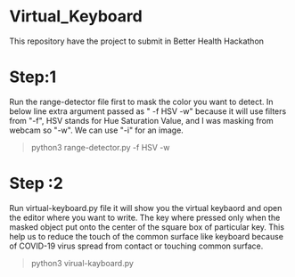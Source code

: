 # Virtual_Keyboard

This repository have the project to submit in Better Health Hackathon
# Step:1
Run the range-detector file first to mask the color you want to detect. 
In below line extra argument passed as " -f HSV -w" because it will use filters from "-f", HSV stands for Hue Saturation Value, and I was masking from webcam so "-w". We can use "-i" for an image.
> python3 range-detector.py -f HSV -w      


# Step :2
Run virtual-keyboard.py file it will show you the virtual keybaord and open the editor where you want to write. The key where pressed only when the masked object put onto the center of the square box of particular key.
This help us to reduce the touch of the common surface like keyboard because of COVID-19 virus spread from contact or touching common surface.
> python3 virual-kayboard.py
 
